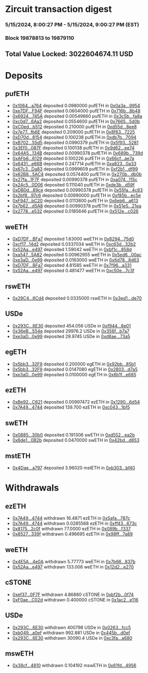 # Zircuit transaction digest
### 5/15/2024, 8:00:27 PM - 5/15/2024, 9:00:27 PM (EST)
### Block 19878813 to 19879110

## Total Value Locked: 3022604674.11 USD

# Deposits
## pufETH
- [0x1064...a764](https://etherscan.io/address/0x1064aA646A7Aedbd40816Fc0C35E044D0244a764) deposited 0.0980000 pufETH in [0x0a3a...9954](https://etherscan.io/tx/0x1064aA646A7Aedbd40816Fc0C35E044D0244a764)
- [0xe7DF...F94F](https://etherscan.io/address/0xe7DF025F725F0E5ebC9a55c46485eE9903F3F94F) deposited 0.0604000 pufETH in [0x716b...8b48](https://etherscan.io/tx/0xe7DF025F725F0E5ebC9a55c46485eE9903F3F94F)
- [0x6924...745A](https://etherscan.io/address/0x692431B45c574af4C7310153F995185517c0745A) deposited 0.00549660 pufETH in [0x3c5b...fa8a](https://etherscan.io/tx/0x692431B45c574af4C7310153F995185517c0745A)
- [0xc0d7...6Aa2](https://etherscan.io/address/0xc0d75e51661DE80E24e080a5832d3FD0389a6Aa2) deposited 0.0554600 pufETH in [0x7665...5d0b](https://etherscan.io/tx/0xc0d75e51661DE80E24e080a5832d3FD0389a6Aa2)
- [0xC0ed...b512](https://etherscan.io/address/0xC0edE4F05eb3eb47aC13c6b58Cd01a5a16B5b512) deposited 0.210000 pufETH in [0xd55d...8ee8](https://etherscan.io/tx/0xC0edE4F05eb3eb47aC13c6b58Cd01a5a16B5b512)
- [0x7e77...fb6E](https://etherscan.io/address/0x7e7705DE65a3852CEA7510aA1e70244cFb32fb6E) deposited 0.209000 pufETH in [0x8f63...7225](https://etherscan.io/tx/0x7e7705DE65a3852CEA7510aA1e70244cFb32fb6E)
- [0xD70d...8154](https://etherscan.io/address/0xD70d55438882F89fC079cC1614eeb7748fA68154) deposited 0.100238 pufETH in [0xdb7b...7094](https://etherscan.io/tx/0xD70d55438882F89fC079cC1614eeb7748fA68154)
- [0xB702...55d5](https://etherscan.io/address/0xB7021756594C9B918B2acB7540e1C0825d6555d5) deposited 0.0990379 pufETH in [0x5f93...5281](https://etherscan.io/tx/0xB7021756594C9B918B2acB7540e1C0825d6555d5)
- [0x3Ef0...087F](https://etherscan.io/address/0x3Ef014F8219c355314B8146489e23FB5523F087F) deposited 0.100138 pufETH in [0x9d62...ee74](https://etherscan.io/tx/0x3Ef014F8219c355314B8146489e23FB5523F087F)
- [0x64A5...134B](https://etherscan.io/address/0x64A514a1A69EfF5278002354D87D144E4D54134B) deposited 0.00990378 pufETH in [0x689b...739d](https://etherscan.io/tx/0x64A514a1A69EfF5278002354D87D144E4D54134B)
- [0xAFb8...6129](https://etherscan.io/address/0xAFb88C53B5e8D9dd2aA2981cD93cf9Be79aB6129) deposited 0.100226 pufETH in [0x66cf...ae7a](https://etherscan.io/tx/0xAFb88C53B5e8D9dd2aA2981cD93cf9Be79aB6129)
- [0x6431...e66B](https://etherscan.io/address/0x643135b7D71e8A49DB4778F2E8A3fFF887e4e66B) deposited 0.247714 pufETH in [0xa823...0a33](https://etherscan.io/tx/0x643135b7D71e8A49DB4778F2E8A3fFF887e4e66B)
- [0x67c3...Da83](https://etherscan.io/address/0x67c3Df354f8A29E976876479cA2A70a8c365Da83) deposited 0.0999609 pufETH in [0xf2b1...df99](https://etherscan.io/tx/0x67c3Df354f8A29E976876479cA2A70a8c365Da83)
- [0x62B8...5AC4](https://etherscan.io/address/0x62B80C6072154f01ECC6d006dB355F708CF65AC4) deposited 0.0574400 pufETH in [0x270b...db0b](https://etherscan.io/tx/0x62B80C6072154f01ECC6d006dB355F708CF65AC4)
- [0x27fa...1F7F](https://etherscan.io/address/0x27fa80d5e9087667Ba2AB6DD7baDa7F5a38b1F7F) deposited 0.00990378 pufETH in [0xa074...115c](https://etherscan.io/tx/0x27fa80d5e9087667Ba2AB6DD7baDa7F5a38b1F7F)
- [0x24c5...0D06](https://etherscan.io/address/0x24c5225D2efD47C0fd93B6Aa65f8d43D6D380D06) deposited 0.111040 pufETH in [0xde3b...d59f](https://etherscan.io/tx/0x24c5225D2efD47C0fd93B6Aa65f8d43D6D380D06)
- [0xDB0d...89ce](https://etherscan.io/address/0xDB0d46f008259510544f04968F7222EB3f5C89ce) deposited 0.00990378 pufETH in [0x55fa...4c83](https://etherscan.io/tx/0xDB0d46f008259510544f04968F7222EB3f5C89ce)
- [0x2bf8...97c6](https://etherscan.io/address/0x2bf870834164F55DF357f74Fbb23839b4c6597c6) deposited 0.00990000 pufETH in [0xf85b...ec5e](https://etherscan.io/tx/0x2bf870834164F55DF357f74Fbb23839b4c6597c6)
- [0xF947...bC20](https://etherscan.io/address/0xF9472f4056eD80dAD3003B15D4513c5E5D67bC20) deposited 0.0113800 pufETH in [0x6eb6...a613](https://etherscan.io/tx/0xF9472f4056eD80dAD3003B15D4513c5E5D67bC20)
- [0x7b62...d5A8](https://etherscan.io/address/0x7b62ee292d22dDacAf1B094C61b292a9611Ed5A8) deposited 0.00990378 pufETH in [0x51e5...21ea](https://etherscan.io/tx/0x7b62ee292d22dDacAf1B094C61b292a9611Ed5A8)
- [0x2778...e532](https://etherscan.io/address/0x277859B020AE1BE94071fb4e9690Ef5f8866e532) deposited 0.0185646 pufETH in [0x512e...c026](https://etherscan.io/tx/0x277859B020AE1BE94071fb4e9690Ef5f8866e532)
## weETH
- [0xD7DF...BFa7](https://etherscan.io/address/0xD7DF7E085214743530afF339aFC420c7c720BFa7) deposited 1.63000 weETH in [0x8294...75d0](https://etherscan.io/tx/0xD7DF7E085214743530afF339aFC420c7c720BFa7)
- [0xcf17...14d2](https://etherscan.io/address/0xcf170d071285f9806FafAc73a2AD7377768814d2) deposited 0.0337034 weETH in [0xc63d...32b2](https://etherscan.io/tx/0xcf170d071285f9806FafAc73a2AD7377768814d2)
- [0x52Aa...e497](https://etherscan.io/address/0x52Aa899454998Be5b000Ad077a46Bbe360F4e497) deposited 1.59042 weETH in [0xbf1c...858d](https://etherscan.io/tx/0x52Aa899454998Be5b000Ad077a46Bbe360F4e497)
- [0xa547...5A82](https://etherscan.io/address/0xa5479448716c7cbD088244f40A76B2067E1E5A82) deposited 0.00962955 weETH in [0x5ed6...00ac](https://etherscan.io/tx/0xa5479448716c7cbD088244f40A76B2067E1E5A82)
- [0xe3aD...0e99](https://etherscan.io/address/0xe3aD737f4b3049ae82e5007d22A4b02861e40e99) deposited 0.0163000 weETH in [0x6d78...8d63](https://etherscan.io/tx/0xe3aD737f4b3049ae82e5007d22A4b02861e40e99)
- [0xD7DF...BFa7](https://etherscan.io/address/0xD7DF7E085214743530afF339aFC420c7c720BFa7) deposited 4.81585 weETH in [0x7f96...a331](https://etherscan.io/tx/0xD7DF7E085214743530afF339aFC420c7c720BFa7)
- [0x52Aa...e497](https://etherscan.io/address/0x52Aa899454998Be5b000Ad077a46Bbe360F4e497) deposited 0.481477 weETH in [0xc50e...7c3f](https://etherscan.io/tx/0x52Aa899454998Be5b000Ad077a46Bbe360F4e497)
## rswETH
- [0x29C4...6Cd4](https://etherscan.io/address/0x29C4552Bcb194644Aa889e37806F305EFd4C6Cd4) deposited 0.0335000 rswETH in [0x3ed1...de70](https://etherscan.io/tx/0x29C4552Bcb194644Aa889e37806F305EFd4C6Cd4)
## USDe
- [0x293C...6E30](https://etherscan.io/address/0x293C6937D8D82e05B01335F7B33FBA0c8e256E30) deposited 454.056 USDe in [0xf944...8e01](https://etherscan.io/tx/0x293C6937D8D82e05B01335F7B33FBA0c8e256E30)
- [0x36eB...554e](https://etherscan.io/address/0x36eB34b16D8b12e96ACa62EA29f063A72A78554e) deposited 29976.2 USDe in [0x356f...b7a7](https://etherscan.io/tx/0x36eB34b16D8b12e96ACa62EA29f063A72A78554e)
- [0xe3aD...0e99](https://etherscan.io/address/0xe3aD737f4b3049ae82e5007d22A4b02861e40e99) deposited 29.9745 USDe in [0xd8ae...73a5](https://etherscan.io/tx/0xe3aD737f4b3049ae82e5007d22A4b02861e40e99)
## egETH
- [0x5bb3...32F9](https://etherscan.io/address/0x5bb3BA63572eaD829882f3d67FBaF06e143e32F9) deposited 0.200000 egETH in [0x92bb...85b1](https://etherscan.io/tx/0x5bb3BA63572eaD829882f3d67FBaF06e143e32F9)
- [0x5bb3...32F9](https://etherscan.io/address/0x5bb3BA63572eaD829882f3d67FBaF06e143e32F9) deposited 0.0147080 egETH in [0x2803...d7a5](https://etherscan.io/tx/0x5bb3BA63572eaD829882f3d67FBaF06e143e32F9)
- [0xe3aD...0e99](https://etherscan.io/address/0xe3aD737f4b3049ae82e5007d22A4b02861e40e99) deposited 0.0100000 egETH in [0x6b1f...e685](https://etherscan.io/tx/0xe3aD737f4b3049ae82e5007d22A4b02861e40e99)
## ezETH
- [0xBe92...C621](https://etherscan.io/address/0xBe92964A87b0ecBd726fE536C4c951cEEB5DC621) deposited 0.00997472 ezETH in [0x1290...6d54](https://etherscan.io/tx/0xBe92964A87b0ecBd726fE536C4c951cEEB5DC621)
- [0x7A49...4744](https://etherscan.io/address/0x7A493Be5c2ce014cD049Bf178a1ac0Db1B434744) deposited 139.700 ezETH in [0xc043...1b15](https://etherscan.io/tx/0x7A493Be5c2ce014cD049Bf178a1ac0Db1B434744)
## swETH
- [0x0885...30b0](https://etherscan.io/address/0x0885eaE6b38a9F1C03a29403Df9f2B1Db1Bf30b0) deposited 0.191306 swETH in [0xd552...ea2b](https://etherscan.io/tx/0x0885eaE6b38a9F1C03a29403Df9f2B1Db1Bf30b0)
- [0x6de1...0B2b](https://etherscan.io/address/0x6de1371CCaDc34dA27ed2B952CA2fB653cF10B2b) deposited 0.0470000 swETH in [0x42bd...d653](https://etherscan.io/tx/0x6de1371CCaDc34dA27ed2B952CA2fB653cF10B2b)
## mstETH
- [0x4Dae...a797](https://etherscan.io/address/0x4Daed30BB49317C0590F2976D6B47aa9b463a797) deposited 3.96020 mstETH in [0xb303...bf40](https://etherscan.io/tx/0x4Daed30BB49317C0590F2976D6B47aa9b463a797)
# Withdrawals
## ezETH
- [0x7A49...4744](https://etherscan.io/address/0x7A493Be5c2ce014cD049Bf178a1ac0Db1B434744) withdrawn 16.4871 ezETH in [0x5afa...787c](https://etherscan.io/tx/0x7A493Be5c2ce014cD049Bf178a1ac0Db1B434744)
- [0x7A49...4744](https://etherscan.io/address/0x7A493Be5c2ce014cD049Bf178a1ac0Db1B434744) withdrawn 0.0285568 ezETH in [0xff43...673c](https://etherscan.io/tx/0x7A493Be5c2ce014cD049Bf178a1ac0Db1B434744)
- [0x8175...2c0f](https://etherscan.io/address/0x81755c1Bbe9cA843fD961E5A6884BB0B1CDf2c0f) withdrawn 77.0000 ezETH in [0x089b...f337](https://etherscan.io/tx/0x81755c1Bbe9cA843fD961E5A6884BB0B1CDf2c0f)
- [0x8527...339f](https://etherscan.io/address/0x85279DDF39663BeE4B5E0095A09F2BD033b1339f) withdrawn 0.496695 ezETH in [0x98ff...7a89](https://etherscan.io/tx/0x85279DDF39663BeE4B5E0095A09F2BD033b1339f)
## weETH
- [0x4E5A...4e0A](https://etherscan.io/address/0x4E5AC8BC43CEC91f4255E326cbB166b0b1eb4e0A) withdrawn 5.77773 weETH in [0x7b66...837b](https://etherscan.io/tx/0x4E5AC8BC43CEC91f4255E326cbB166b0b1eb4e0A)
- [0x52Aa...e497](https://etherscan.io/address/0x52Aa899454998Be5b000Ad077a46Bbe360F4e497) withdrawn 133.008 weETH in [0x12d2...e270](https://etherscan.io/tx/0x52Aa899454998Be5b000Ad077a46Bbe360F4e497)
## cSTONE
- [0xef37...0F7F](https://etherscan.io/address/0xef37960936830697edC8500a5062e68554F30F7F) withdrawn 4.86880 cSTONE in [0xbf2b...0f74](https://etherscan.io/tx/0xef37960936830697edC8500a5062e68554F30F7F)
- [0xF0ae...C02d](https://etherscan.io/address/0xF0ae25fD20cAEF69acE33EE139457DC61907C02d) withdrawn 0.400000 cSTONE in [0x1ac2...e116](https://etherscan.io/tx/0xF0ae25fD20cAEF69acE33EE139457DC61907C02d)
## USDe
- [0x293C...6E30](https://etherscan.io/address/0x293C6937D8D82e05B01335F7B33FBA0c8e256E30) withdrawn 400798 USDe in [0x0263...fcc5](https://etherscan.io/tx/0x293C6937D8D82e05B01335F7B33FBA0c8e256E30)
- [0xb049...a0ef](https://etherscan.io/address/0xb049F2C95BdeAEA4B056Dea05691cc467018a0ef) withdrawn 992.881 USDe in [0x445b...d0ef](https://etherscan.io/tx/0xb049F2C95BdeAEA4B056Dea05691cc467018a0ef)
- [0x293C...6E30](https://etherscan.io/address/0x293C6937D8D82e05B01335F7B33FBA0c8e256E30) withdrawn 30090.4 USDe in [0xc3fa...a680](https://etherscan.io/tx/0x293C6937D8D82e05B01335F7B33FBA0c8e256E30)
## mswETH
- [0x38cf...4810](https://etherscan.io/address/0x38cfF6d908d53bBf2027557017389a32066E4810) withdrawn 0.104192 mswETH in [0x61fd...4956](https://etherscan.io/tx/0x38cfF6d908d53bBf2027557017389a32066E4810)
